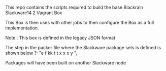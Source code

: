 This repo contains the scripts required to build the base Blackrain Slackware14.2 Vagrant Box

This Box is then uses with other jobs to then configure the Box as a full implementation.

Note : This box is defined in the legacy JSON format

The step in the packer file where the Slackware package sets is defined is shown below ?:
"<wait>e
<spacebar>f
<spacebar>kk
<spacebar>t
<spacebar>t
<spacebar>x
<spacebar>x
<spacebar>x
<spacebar>y
<spacebar><enter>",


Packages will have been built on another Slackware node
